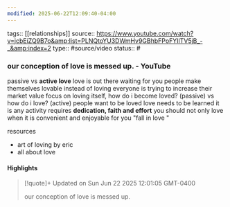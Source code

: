 ```yaml
---
modified: 2025-06-22T12:09:40-04:00
---
```


tags:: [[relationships]]
source:: https://www.youtube.com/watch?v=jcbEiZQ9B7o&amp;list=PLNQtoYU3DWmHv9GBhbFPoFYIlTV5jB_-_&amp;index=2
type:: #source/video 
status:: #

### our conception of love is messed up. - YouTube

passive vs **active love**
love is out there waiting for you
people make themselves lovable instead of loving
everyone is trying to increase their market value 
focus on loving itself, 
	how do i become loved? (passive) vs how do i love? (active)
people want to be loved 
love needs to be learned it is any activity
	requires **dedication, faith and effort**
	you should not only love when it is convenient and enjoyable for you
"fall in love "

	 


resources
- art of loving by eric
- all about love 

#### Highlights

> [!quote]+ Updated on Sun Jun 22 2025 12:01:05 GMT-0400
>
> our conception of love is messed up.
